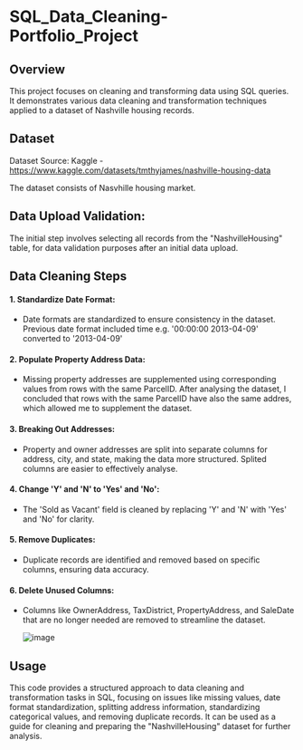 # SQL_Data_Cleaning-Portfolio_Project

## Overview
This project focuses on cleaning and transforming data using SQL queries. It demonstrates various data cleaning and transformation techniques applied to a dataset of Nashville housing records.

## Dataset
Dataset Source: Kaggle -
https://www.kaggle.com/datasets/tmthyjames/nashville-housing-data

The dataset consists of Nasvhille housing market. 


## Data Upload Validation:
The initial step involves selecting all records from the "NashvilleHousing" table, for data validation purposes after an initial data upload.

## Data Cleaning Steps
#### 1. Standardize Date Format:
- Date formats are standardized to ensure consistency in the dataset. Previous date format included time e.g. '00:00:00 2013-04-09' converted to '2013-04-09'
#### 2. Populate Property Address Data:
- Missing property addresses are supplemented using corresponding values from rows with the same ParcelID. After analysing the dataset, I concluded that rows with the same ParcelID have also the same addres, which allowed me to supplement the dataset.
#### 3. Breaking Out Addresses:
- Property and owner addresses are split into separate columns for address, city, and state, making the data more structured. Splited columns are easier to effectively analyse. 
#### 4. Change 'Y' and 'N' to 'Yes' and 'No':
- The 'Sold as Vacant' field is cleaned by replacing 'Y' and 'N' with 'Yes' and 'No' for clarity.
#### 5. Remove Duplicates:
- Duplicate records are identified and removed based on specific columns, ensuring data accuracy.
#### 6. Delete Unused Columns:
- Columns like OwnerAddress, TaxDistrict, PropertyAddress, and SaleDate that are no longer needed are removed to streamline the dataset.

  ![image](https://github.com/Mazur-Piotr/SQL_Data_Cleaning-Portfolio_Project/assets/138219323/793eafa0-7fa7-4700-9cb1-6ab0f4162326)


## Usage
This code provides a structured approach to data cleaning and transformation tasks in SQL, focusing on issues like missing values, date format standardization, splitting address information, standardizing categorical values, and removing duplicate records. It can be used as a guide for cleaning and preparing the "NashvilleHousing" dataset for further analysis.








